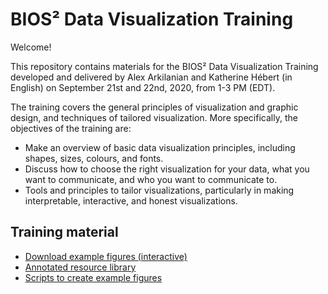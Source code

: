 # BIOS² Data Visualization Training

Welcome!<br>

This repository contains materials for the BIOS² Data Visualization Training developed and delivered by Alex Arkilanian and Katherine Hébert (in English) on September 21st and 22nd, 2020, from 1-3 PM (EDT).<br>

The training covers the general principles of visualization and graphic design, and techniques of tailored visualization. More specifically, the objectives of the training are:<br>
* Make an overview of basic data visualization principles, including shapes, sizes, colours, and fonts.<br>
* Discuss how to choose the right visualization for your data, what you want to communicate, and who you want to communicate to. <br>
* Tools and principles to tailor visualizations, particularly in making interpretable, interactive, and honest visualizations. <br>

## Training material

* <a href = "https://raw.githubusercontent.com/katherinehebert/BIOS2_DataViz/master/" download = "interactive_examples.html">Download example figures (interactive)</a>
* [Annotated resource library](https://katherinehebert.github.io/BIOS2_DataViz/)<br>
* [Scripts to create example figures](https://github.com/katherinehebert/BIOS2_DataViz/tree/master/scripts)<br>